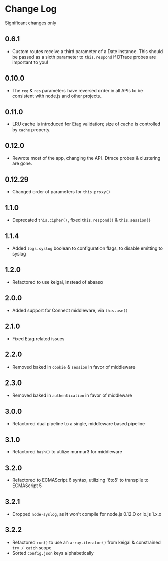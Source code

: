 # Change Log
Significant changes only

## 0.6.1
- Custom routes receive a third parameter of a Date instance. This should be passed as a sixth parameter to `this.respond` if DTrace probes are important to you!

## 0.10.0
- The `req` & `res` parameters have reversed order in all APIs to be consistent with node.js and other projects.

## 0.11.0
- LRU cache is introduced for Etag validation; size of cache is controlled by `cache` property.

## 0.12.0
- Rewrote most of the app, changing the API. Dtrace probes & clustering are gone.

## 0.12.29
- Changed order of parameters for `this.proxy()`

## 1.1.0
- Deprecated `this.cipher()`, fixed `this.respond()` & `this.session{}`

## 1.1.4
- Added `logs.syslog` boolean to configuration flags, to disable emitting to syslog

## 1.2.0
- Refactored to use keigai, instead of abaaso

## 2.0.0
- Added support for Connect middleware, via `this.use()`

## 2.1.0
- Fixed Etag related issues

## 2.2.0
- Removed baked in `cookie` & `session` in favor of middleware

## 2.3.0
- Removed baked in `authentication` in favor of middleware

## 3.0.0
- Refactored dual pipeline to a single, middleware based pipeline

## 3.1.0
- Refactored `hash()` to utilize murmur3 for middleware

## 3.2.0
- Refactored to ECMAScript 6 syntax, utilizing '6to5' to transpile to ECMAScript 5

## 3.2.1
- Dropped `node-syslog`, as it won't compile for node.js 0.12.0 or io.js 1.x.x

## 3.2.2
- Refactored `run()` to use an `array.iterator()` from keigai & constrained `try / catch` scope
- Sorted `config.json` keys alphabetically
